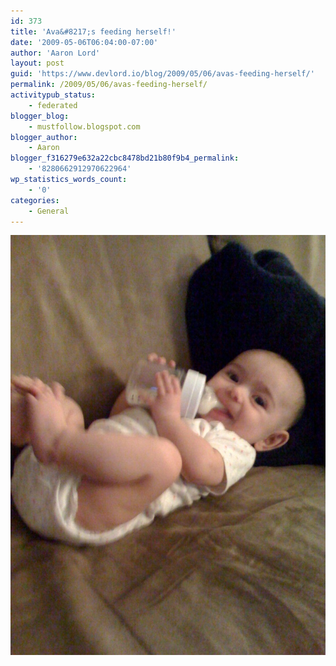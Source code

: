 ```yaml
---
id: 373
title: 'Ava&#8217;s feeding herself!'
date: '2009-05-06T06:04:00-07:00'
author: 'Aaron Lord'
layout: post
guid: 'https://www.devlord.io/blog/2009/05/06/avas-feeding-herself/'
permalink: /2009/05/06/avas-feeding-herself/
activitypub_status:
    - federated
blogger_blog:
    - mustfollow.blogspot.com
blogger_author:
    - Aaron
blogger_f316279e632a22cbc8478bd21b80f9b4_permalink:
    - '8280662912970622964'
wp_statistics_words_count:
    - '0'
categories:
    - General
---
```


<p class="mobile-photo"><a href="/assets/img/2011/10/photo-710863.jpg"><img src="/assets/img/2011/10/photo-710863.jpg?w=225" border="0" alt="" /></a></p><div class="blogger-post-footer"><img width='1' height='1' src="https://www.devlord.io/blog/2009/05/06/avas-feeding-herself/"' /></div>